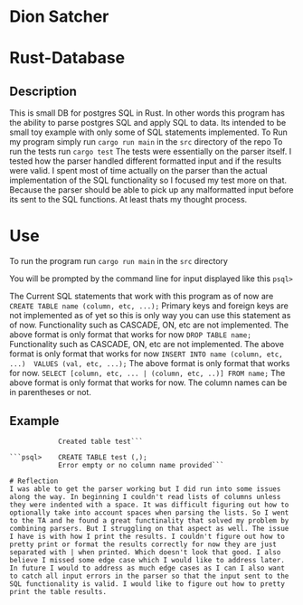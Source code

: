 # Dion Satcher

# Rust-Database

## Description
This is small DB for postgres SQL in Rust. In other words this program has the ability to parse postgres SQL and apply SQL to data. Its intended to be small toy example with only some of SQL statements implemented. 
To Run my program simply run
```cargo run main``` in the ```src``` directory of the repo
To run the tests run
```cargo test```
The tests were essentially on the parser itself. I tested how the parser handled different formatted input and if the results were valid. I spent most of time actually on the parser than the actual implementation of the SQL functionality so I focused my test more on that. Because the parser should be able to pick up any malformatted input before its sent to the SQL functions. At least thats my thought process.

# Use
To run the program run 
```cargo run main``` in the ```src``` directory

You will be prompted by the command line for input displayed like this
```psql> ```

The Current SQL statements that work with this program as of now are
```CREATE TABLE name (column, etc, ...);```
Primary keys and foreign keys are not implemented as of yet so this is only way you can use this statement as of now. Functionality such as CASCADE, ON, etc are not implemented. The above format is only format that works for now
```DROP TABLE name;```
Functionality such as CASCADE, ON, etc are not implemented. The above format is only format that works for now
```INSERT INTO name (column, etc, ...)  VALUES (val, etc, ...);```
The above format is only format that works for now.
```SELECT [column, etc, ... | (column, etc, ..)] FROM name;```
The above format is only format that works for now. The column names can be in parentheses or not.

## Example
```psql>    CREATE TABLE test (column, column2);
            Created table test```

```psql>    CREATE TABLE test (,);
            Error empty or no column name provided```

# Reflection
I was able to get the parser working but I did run into some issues along the way. In beginning I couldn't read lists of columns unless they were indented with a space. It was difficult figuring out how to optionally take into account spaces when parsing the lists. So I went to the TA and he found a great functinality that solved my problem by combining parsers. But I struggling on that aspect as well. The issue I have is with how I print the results. I couldn't figure out how to pretty print or format the results correctly for now they are just separated with | when printed. Which doesn't look that good. I also believe I missed some edge case which I would like to address later. In future I would to address as much edge cases as I can I also want to catch all input errors in the parser so that the input sent to the SQL functionality is valid. I would like to figure out how to pretty print the table results.